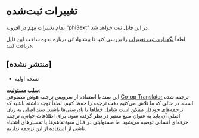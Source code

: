 <!--
CO_OP_TRANSLATOR_METADATA:
{
  "original_hash": "dbb0b6218ce5f9cf0ede8f4201f6ad58",
  "translation_date": "2025-03-27T04:09:02+00:00",
  "source_file": "code\\07.Lab\\01\\AIPC\\extensions\\phi3ext\\CHANGELOG.md",
  "language_code": "fa"
}
-->
# تغییرات ثبت‌شده

تمام تغییرات مهم در افزونه "phi3ext" در این فایل ثبت خواهد شد.

لطفاً [نگهداری ثبت تغییرات](http://keepachangelog.com/) را بررسی کنید تا پیشنهاداتی درباره نحوه ساخت این فایل دریافت کنید.

## [منتشر نشده]

- نسخه اولیه

**سلب مسئولیت**:  
این سند با استفاده از سرویس ترجمه هوش مصنوعی [Co-op Translator](https://github.com/Azure/co-op-translator) ترجمه شده است. در حالی که ما تلاش می‌کنیم دقت ترجمه را حفظ کنیم، لطفاً توجه داشته باشید که ترجمه‌های خودکار ممکن است شامل خطاها یا نادرستی‌ها باشند. سند اصلی به زبان اصلی آن باید به عنوان منبع معتبر در نظر گرفته شود. برای اطلاعات حیاتی، ترجمه حرفه‌ای انسانی توصیه می‌شود. ما مسئولیتی در قبال سوءتفاهم‌ها یا تفسیرهای اشتباه ناشی از استفاده از این ترجمه نداریم.